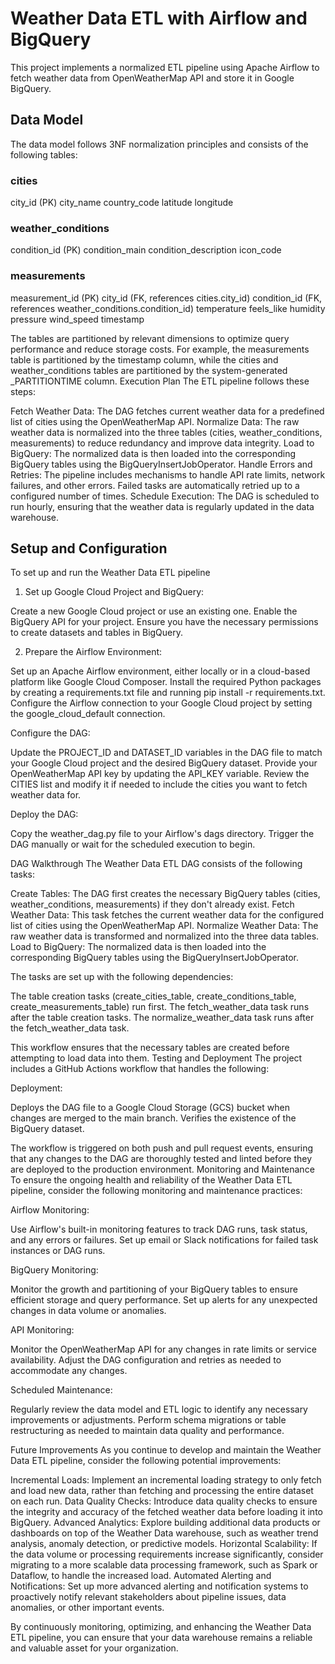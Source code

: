 # Weather Data ETL with Airflow and BigQuery

This project implements a normalized ETL pipeline using Apache Airflow to fetch weather data from OpenWeatherMap API and store it in Google BigQuery.

## Data Model


The data model follows 3NF normalization principles and consists of the following tables:

### cities

city_id (PK)
city_name
country_code
latitude
longitude


### weather_conditions

condition_id (PK)
condition_main
condition_description
icon_code


### measurements

measurement_id (PK)
city_id (FK, references cities.city_id)
condition_id (FK, references weather_conditions.condition_id)
temperature
feels_like
humidity
pressure
wind_speed
timestamp



The tables are partitioned by relevant dimensions to optimize query performance and reduce storage costs. For example, the measurements table is partitioned by the timestamp column, while the cities and weather_conditions tables are partitioned by the system-generated _PARTITIONTIME column.
Execution Plan
The ETL pipeline follows these steps:

Fetch Weather Data: The DAG fetches current weather data for a predefined list of cities using the OpenWeatherMap API.
Normalize Data: The raw weather data is normalized into the three tables (cities, weather_conditions, measurements) to reduce redundancy and improve data integrity.
Load to BigQuery: The normalized data is then loaded into the corresponding BigQuery tables using the BigQueryInsertJobOperator.
Handle Errors and Retries: The pipeline includes mechanisms to handle API rate limits, network failures, and other errors. Failed tasks are automatically retried up to a configured number of times.
Schedule Execution: The DAG is scheduled to run hourly, ensuring that the weather data is regularly updated in the data warehouse.

## Setup and Configuration
To set up and run the Weather Data ETL pipeline

1. Set up Google Cloud Project and BigQuery:

Create a new Google Cloud project or use an existing one.
Enable the BigQuery API for your project.
Ensure you have the necessary permissions to create datasets and tables in BigQuery.


2. Prepare the Airflow Environment:

Set up an Apache Airflow environment, either locally or in a cloud-based platform like Google Cloud Composer.
Install the required Python packages by creating a requirements.txt file and running pip install -r requirements.txt.
Configure the Airflow connection to your Google Cloud project by setting the google_cloud_default connection.


Configure the DAG:

Update the PROJECT_ID and DATASET_ID variables in the DAG file to match your Google Cloud project and the desired BigQuery dataset.
Provide your OpenWeatherMap API key by updating the API_KEY variable.
Review the CITIES list and modify it if needed to include the cities you want to fetch weather data for.


Deploy the DAG:

Copy the weather_dag.py file to your Airflow's dags directory.
Trigger the DAG manually or wait for the scheduled execution to begin.



DAG Walkthrough
The Weather Data ETL DAG consists of the following tasks:

Create Tables: The DAG first creates the necessary BigQuery tables (cities, weather_conditions, measurements) if they don't already exist.
Fetch Weather Data: This task fetches the current weather data for the configured list of cities using the OpenWeatherMap API.
Normalize Weather Data: The raw weather data is transformed and normalized into the three data tables.
Load to BigQuery: The normalized data is then loaded into the corresponding BigQuery tables using the BigQueryInsertJobOperator.

The tasks are set up with the following dependencies:

The table creation tasks (create_cities_table, create_conditions_table, create_measurements_table) run first.
The fetch_weather_data task runs after the table creation tasks.
The normalize_weather_data task runs after the fetch_weather_data task.

This workflow ensures that the necessary tables are created before attempting to load data into them.
Testing and Deployment
The project includes a GitHub Actions workflow that handles the following:







Deployment:

Deploys the DAG file to a Google Cloud Storage (GCS) bucket when changes are merged to the main branch.
Verifies the existence of the BigQuery dataset.



The workflow is triggered on both push and pull request events, ensuring that any changes to the DAG are thoroughly tested and linted before they are deployed to the production environment.
Monitoring and Maintenance
To ensure the ongoing health and reliability of the Weather Data ETL pipeline, consider the following monitoring and maintenance practices:

Airflow Monitoring:

Use Airflow's built-in monitoring features to track DAG runs, task status, and any errors or failures.
Set up email or Slack notifications for failed task instances or DAG runs.


BigQuery Monitoring:

Monitor the growth and partitioning of your BigQuery tables to ensure efficient storage and query performance.
Set up alerts for any unexpected changes in data volume or anomalies.


API Monitoring:

Monitor the OpenWeatherMap API for any changes in rate limits or service availability.
Adjust the DAG configuration and retries as needed to accommodate any changes.


Scheduled Maintenance:

Regularly review the data model and ETL logic to identify any necessary improvements or adjustments.
Perform schema migrations or table restructuring as needed to maintain data quality and performance.



Future Improvements
As you continue to develop and maintain the Weather Data ETL pipeline, consider the following potential improvements:

Incremental Loads: Implement an incremental loading strategy to only fetch and load new data, rather than fetching and processing the entire dataset on each run.
Data Quality Checks: Introduce data quality checks to ensure the integrity and accuracy of the fetched weather data before loading it into BigQuery.
Advanced Analytics: Explore building additional data products or dashboards on top of the Weather Data warehouse, such as weather trend analysis, anomaly detection, or predictive models.
Horizontal Scalability: If the data volume or processing requirements increase significantly, consider migrating to a more scalable data processing framework, such as Spark or Dataflow, to handle the increased load.
Automated Alerting and Notifications: Set up more advanced alerting and notification systems to proactively notify relevant stakeholders about pipeline issues, data anomalies, or other important events.

By continuously monitoring, optimizing, and enhancing the Weather Data ETL pipeline, you can ensure that your data warehouse remains a reliable and valuable asset for your organization.